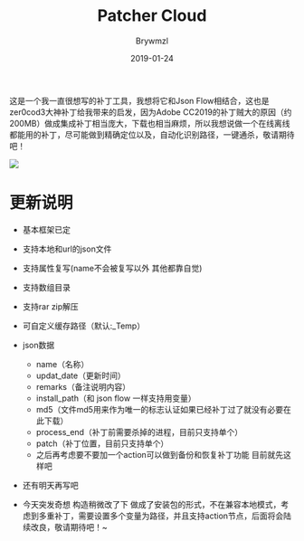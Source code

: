 ﻿---
layout:     post
title:      Patcher Cloud
date:       2019-01-24
author:     Brywmzl
catalog: true
tags: []
categories: [Brywmzl]
---
这是一个我一直很想写的补丁工具，我想将它和Json Flow相结合，这也是zer0cod3大神补丁给我带来的启发，因为Adobe CC2019的补丁贼大的原因（约200MB）做成集成补丁相当庞大，下载也相当麻烦，所以我想说做一个在线离线都能用的补丁，尽可能做到精确定位以及，自动化识别路径，一键通杀，敬请期待吧！

<!--more-->

![](/img/Brywmzl/PatcherCloud.png)

# 更新说明

* 基本框架已定
* 支持本地和url的json文件
* 支持属性复写(name不会被复写以外 其他都靠自觉)
* 支持数组目录
* 支持rar zip解压
* 可自定义缓存路径（默认:\_Temp）
* json数据
	* name（名称）
	* updat_date（更新时间）
	* remarks（备注说明内容）
	* install_path（和 json flow 一样支持用变量）
	* md5（文件md5用来作为唯一的标志认证如果已经补丁过了就没有必要在此下载）
	* process_end（补丁前需要杀掉的进程，目前只支持单个）
	* patch（补丁位置，目前只支持单个）
	* 之后再考虑要不要加一个action可以做到备份和恢复补丁功能 目前就先这样吧
* 还有明天再写吧

* 今天突发奇想 构造稍微改了下 做成了安装包的形式，不在兼容本地模式，考虑到多重补丁，需要设置多个变量为路径，并且支持action节点，后面将会陆续改良，敬请期待吧！~
